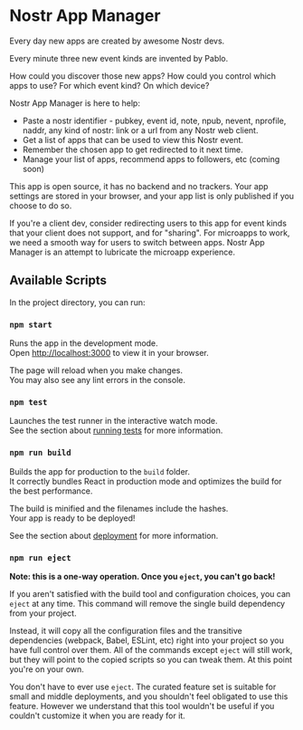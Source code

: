 # Nostr App Manager

Every day new apps are created by awesome Nostr devs.

Every minute three new event kinds are invented by Pablo.

How could you discover those new apps? How could you control which apps to use? For which event kind? On which device?

Nostr App Manager is here to help:

- Paste a nostr identifier - pubkey, event id, note, npub, nevent, nprofile, naddr, any kind of nostr: link or a url from any Nostr web client.
- Get a list of apps that can be used to view this Nostr event.
- Remember the chosen app to get redirected to it next time.
- Manage your list of apps, recommend apps to followers, etc (coming soon)

This app is open source, it has no backend and no trackers. Your app settings are stored in your browser, and your app list is only published if you choose to do so.

If you're a client dev, consider redirecting users to this app for event kinds that your client does not support, and for "sharing". For microapps to work, we need a smooth way for users to switch between apps. Nostr App Manager is an attempt to lubricate the microapp experience.


## Available Scripts

In the project directory, you can run:

### `npm start`

Runs the app in the development mode.\
Open [http://localhost:3000](http://localhost:3000) to view it in your browser.

The page will reload when you make changes.\
You may also see any lint errors in the console.

### `npm test`

Launches the test runner in the interactive watch mode.\
See the section about [running tests](https://facebook.github.io/create-react-app/docs/running-tests) for more information.

### `npm run build`

Builds the app for production to the `build` folder.\
It correctly bundles React in production mode and optimizes the build for the best performance.

The build is minified and the filenames include the hashes.\
Your app is ready to be deployed!

See the section about [deployment](https://facebook.github.io/create-react-app/docs/deployment) for more information.

### `npm run eject`

**Note: this is a one-way operation. Once you `eject`, you can't go back!**

If you aren't satisfied with the build tool and configuration choices, you can `eject` at any time. This command will remove the single build dependency from your project.

Instead, it will copy all the configuration files and the transitive dependencies (webpack, Babel, ESLint, etc) right into your project so you have full control over them. All of the commands except `eject` will still work, but they will point to the copied scripts so you can tweak them. At this point you're on your own.

You don't have to ever use `eject`. The curated feature set is suitable for small and middle deployments, and you shouldn't feel obligated to use this feature. However we understand that this tool wouldn't be useful if you couldn't customize it when you are ready for it.

